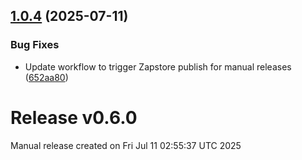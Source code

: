 ## [1.0.4](https://github.com/HealthNoteLabs/Runstr/compare/v1.0.3...v1.0.4) (2025-07-11)

### Bug Fixes

* Update workflow to trigger Zapstore publish for manual releases ([652aa80](https://github.com/HealthNoteLabs/Runstr/commit/652aa80715c764905bcdd75623b395d771f80be9))

# Release v0.6.0

Manual release created on Fri Jul 11 02:55:37 UTC 2025
